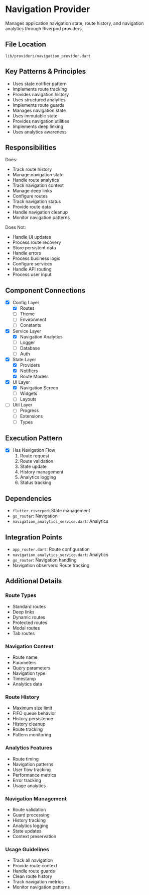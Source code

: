 # Navigation Provider

Manages application navigation state, route history, and navigation analytics through Riverpod providers.

## File Location
`lib/providers/navigation_provider.dart`

## Key Patterns & Principles
- Uses state notifier pattern
- Implements route tracking
- Provides navigation history
- Uses structured analytics
- Implements route guards
- Manages navigation state
- Uses immutable state
- Provides navigation utilities
- Implements deep linking
- Uses analytics awareness

## Responsibilities
Does:
- Track route history
- Manage navigation state
- Handle route analytics
- Track navigation context
- Manage deep links
- Configure routes
- Track navigation status
- Provide route data
- Handle navigation cleanup
- Monitor navigation patterns

Does Not:
- Handle UI updates
- Process route recovery
- Store persistent data
- Handle errors
- Process business logic
- Configure services
- Handle API routing
- Process user input

## Component Connections
- [x] Config Layer
  - [x] Routes
  - [ ] Theme
  - [ ] Environment
  - [ ] Constants
- [x] Service Layer
  - [x] Navigation Analytics
  - [ ] Logger
  - [ ] Database
  - [ ] Auth
- [x] State Layer
  - [x] Providers
  - [x] Notifiers
  - [x] Route Models
- [x] UI Layer
  - [x] Navigation Screen
  - [ ] Widgets
  - [ ] Layouts
- [ ] Util Layer
  - [ ] Progress
  - [ ] Extensions
  - [ ] Types

## Execution Pattern
- [x] Has Navigation Flow
  1. Route request
  2. Route validation
  3. State update
  4. History management
  5. Analytics logging
  6. Status tracking

## Dependencies
- `flutter_riverpod`: State management
- `go_router`: Navigation
- `navigation_analytics_service.dart`: Analytics

## Integration Points
- `app_router.dart`: Route configuration
- `navigation_analytics_service.dart`: Analytics
- `go_router`: Navigation handling
- Navigation observers: Route tracking

## Additional Details

### Route Types
- Standard routes
- Deep links
- Dynamic routes
- Protected routes
- Modal routes
- Tab routes

### Navigation Context
- Route name
- Parameters
- Query parameters
- Navigation type
- Timestamp
- Analytics data

### Route History
- Maximum size limit
- FIFO queue behavior
- History persistence
- History cleanup
- Route tracking
- Pattern monitoring

### Analytics Features
- Route timing
- Navigation patterns
- User flow tracking
- Performance metrics
- Error tracking
- Usage analytics

### Navigation Management
- Route validation
- Guard processing
- History tracking
- Analytics logging
- State updates
- Context preservation

### Usage Guidelines
- Track all navigation
- Provide route context
- Handle route guards
- Clean route history
- Track navigation metrics
- Monitor navigation patterns 